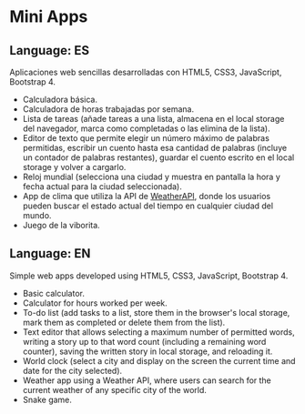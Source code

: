 # Mini Apps

## Language: ES

Aplicaciones web sencillas desarrolladas con HTML5, CSS3, JavaScript, Bootstrap 4.

* Calculadora básica.
* Calculadora de horas trabajadas por semana.
* Lista de tareas (añade tareas a una lista, almacena en el local storage del navegador, marca como completadas o las elimina de la lista).
* Editor de texto que permite elegir un número máximo de palabras permitidas, escribir un cuento hasta esa cantidad de palabras (incluye un contador de palabras restantes), guardar el cuento escrito en el local storage y volver a cargarlo.
* Reloj mundial (selecciona una ciudad y muestra en pantalla la hora y fecha actual para la ciudad seleccionada).
* App de clima que utiliza la API de [WeatherAPI](https://www.weatherapi.com/), donde los usuarios pueden buscar el estado actual del tiempo en cualquier ciudad del mundo.
* Juego de la viborita.

## Language: EN

Simple web apps developed using HTML5, CSS3, JavaScript, Bootstrap 4.

* Basic calculator.
* Calculator for hours worked per week.
* To-do list (add tasks to a list, store them in the browser's local storage, mark them as completed or delete them from the list).
* Text editor that allows selecting a maximum number of permitted words, writing a story up to that word count (including a remaining word counter), saving the written story in local storage, and reloading it.
* World clock (select a city and display on the screen the current time and date for the city selected).
* Weather app using a Weather API, where users can search for the current weather of any specific city of the world.
* Snake game.
